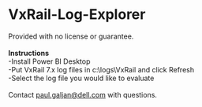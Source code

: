 # VxRail-Log-Explorer
Provided with no license or guarantee.\
\
**Instructions**\
-Install Power BI Desktop\
-Put VxRail 7.x log files in c:\logs\VxRail and click Refresh\
-Select the log file you would like to evaluate\
\
Contact paul.galjan@dell.com with questions.
